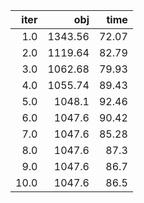 |   iter |       obj |    time |
| ------:| ---------:| -------:|
|  $1.0$ | $1343.56$ | $72.07$ |
|  $2.0$ | $1119.64$ | $82.79$ |
|  $3.0$ | $1062.68$ | $79.93$ |
|  $4.0$ | $1055.74$ | $89.43$ |
|  $5.0$ |  $1048.1$ | $92.46$ |
|  $6.0$ |  $1047.6$ | $90.42$ |
|  $7.0$ |  $1047.6$ | $85.28$ |
|  $8.0$ |  $1047.6$ |  $87.3$ |
|  $9.0$ |  $1047.6$ |  $86.7$ |
| $10.0$ |  $1047.6$ |  $86.5$ |


